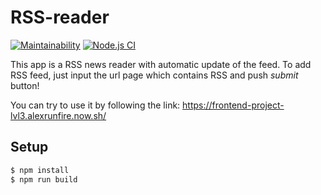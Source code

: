 # RSS-reader
[![Maintainability](https://api.codeclimate.com/v1/badges/7b3aa520db90d8e13f9b/maintainability)](https://codeclimate.com/github/alexrunfire/frontend-project-lvl3/maintainability)
[![Node.js CI](https://github.com/alexrunfire/frontend-project-lvl3/workflows/Node.js%20CI/badge.svg)](https://github.com/alexrunfire/frontend-project-lvl3/actions)

This app is a RSS news reader with automatic update of the feed. To add RSS feed, just input the url page which contains RSS and push *submit* button!

You can try to use it by following the link:
https://frontend-project-lvl3.alexrunfire.now.sh/

## Setup

```sh
$ npm install
$ npm run build
```
